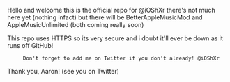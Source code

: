 
Hello and welcome this is the official repo for @iOShXr there's not much here yet
 (nothing infact) but there will be BetterAppleMusicMod and 
  AppleMusicUnlimited (both coming really soon)

   This repo uses HTTPS so its very secure and i doubt it'll ever be down as it runs off GitHub!

         Don't forget to add me on Twitter if you don't already! @iOShXr

   

Thank you, Aaron! (see you on Twitter)